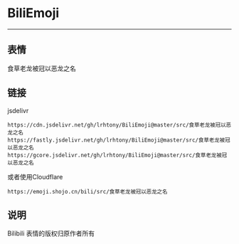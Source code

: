 # BiliEmoji
---
## 表情
食草老龙被冠以恶龙之名
## 链接
jsdelivr
```
https://cdn.jsdelivr.net/gh/lrhtony/BiliEmoji@master/src/食草老龙被冠以恶龙之名
https://fastly.jsdelivr.net/gh/lrhtony/BiliEmoji@master/src/食草老龙被冠以恶龙之名
https://gcore.jsdelivr.net/gh/lrhtony/BiliEmoji@master/src/食草老龙被冠以恶龙之名
```
或者使用Cloudflare
```
https://emoji.shojo.cn/bili/src/食草老龙被冠以恶龙之名
```
## 说明
Bilibili 表情的版权归原作者所有
